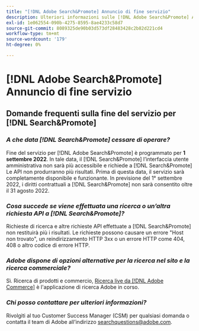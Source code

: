 ```yaml
---
title: "[!DNL Adobe Search&Promote] Annuncio di fine servizio"
description: Ulteriori informazioni sulle [!DNL Adobe Search&Promote] Annuncio di fine servizio.
exl-id: 1e062554-090b-4275-8595-8ae4233c58d7
source-git-commit: 8089325de90b03d573df28483428c2b82d221cd4
workflow-type: tm+mt
source-wordcount: '179'
ht-degree: 0%

---
```


# [!DNL Adobe Search&Promote] Annuncio di fine servizio

## Domande frequenti sulla fine del servizio per [!DNL Search&Promote]

### **_A che data [!DNL Search&Promote] cessare di operare?_**

Fine del servizio per [!DNL Adobe Search&Promote] è programmato per **1 settembre 2022**. In tale data, il [!DNL Search&Promote] l’interfaccia utente amministrativa non sarà più accessibile e richiede a [!DNL Search&Promote] Le API non produrranno più risultati. Prima di questa data, il servizio sarà completamente disponibile e funzionante. In previsione del 1° settembre 2022, i diritti contrattuali a [!DNL Search&Promote] non sarà consentito oltre il 31 agosto 2022.

### **_Cosa succede se viene effettuata una ricerca o un’altra richiesta API a [!DNL Search&Promote]?_**

Richieste di ricerca e altre richieste API effettuate a [!DNL Search&Promote] non restituirà più i risultati. Le richieste possono causare un errore &quot;Host non trovato&quot;, un reindirizzamento HTTP 3xx o un errore HTTP come 404, 408 o altro codice di errore HTTP.

### **_Adobe dispone di opzioni alternative per la ricerca nel sito e la ricerca commerciale?_**

Sì. Ricerca di prodotti e commercio, [Ricerca live da [!DNL Adobe Commerce]](https://devdocs.magento.com/live-search/overview.html) è l&#39;applicazione di ricerca Adobe in corso.

<!-- ### **_Can Adobe recommend any frameworks or platforms that offer features similar to Search&Promote?_**

  Yes. If the Search&Promote feature is critical to your marketing strategy, consider the many open-source frameworks that exist to power search, including [Apache Solr](https://solr.apache.org/) and [Elastic Free and Open](https://www.elastic.co/about/free-and-open).  

  Also, both [AWS](https://aws.amazon.com/cloudsearch/) and [Microsoft&reg; Azure](https://azure.microsoft.com/en-us/services/search/) provide cloud-native search capabilities on their respective cloud platforms. You can integrate both options into Adobe Experience Manager Sites to power site search and more. -->

### **_Chi posso contattare per ulteriori informazioni?_**

Rivolgiti al tuo Customer Success Manager (CSM) per qualsiasi domanda o contatta il team di Adobe all’indirizzo [searchquestions@adobe.com](mailto:searchquestions@adobe.com).
